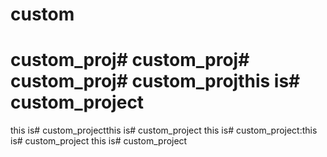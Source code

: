 # custom

# custom_proj# custom_proj# custom_proj# custom_projthis is# custom_project
this is# custom_projectthis is# custom_project
this is# custom_project:this is# custom_project
this is# custom_project
